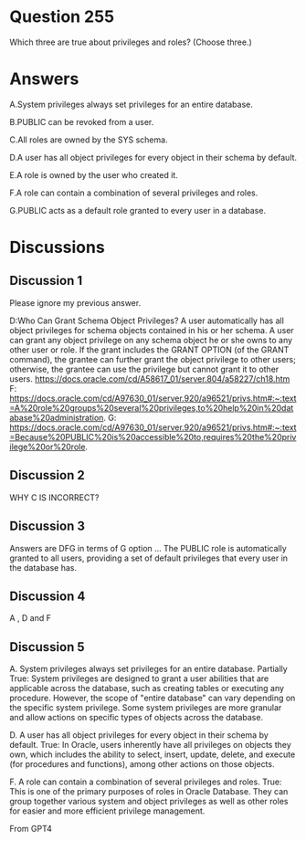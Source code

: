 # Question 255
Which three are true about privileges and roles? (Choose three.)

# Answers
A.System privileges always set privileges for an entire database.

B.PUBLIC can be revoked from a user.

C.All roles are owned by the SYS schema.

D.A user has all object privileges for every object in their schema by default.

E.A role is owned by the user who created it.

F.A role can contain a combination of several privileges and roles.

G.PUBLIC acts as a default role granted to every user in a database.

# Discussions
## Discussion 1
Please ignore my previous answer.


D:Who Can Grant Schema Object Privileges?
A user automatically has all object privileges for schema objects contained in his or her schema. A user can grant any object privilege on any schema object he or she owns to any other user or role. If the grant includes the GRANT OPTION (of the GRANT command), the grantee can further grant the object privilege to other users; otherwise, the grantee can use the privilege but cannot grant it to other users.
https://docs.oracle.com/cd/A58617_01/server.804/a58227/ch18.htm
F:
https://docs.oracle.com/cd/A97630_01/server.920/a96521/privs.htm#:~:text=A%20role%20groups%20several%20privileges,to%20help%20in%20database%20administration.
G:
https://docs.oracle.com/cd/A97630_01/server.920/a96521/privs.htm#:~:text=Because%20PUBLIC%20is%20accessible%20to,requires%20the%20privilege%20or%20role.

## Discussion 2
WHY C IS INCORRECT?

## Discussion 3
Answers are DFG in terms of G option ... The PUBLIC role is automatically granted to all users, providing a set of default privileges that every user in the database has.

## Discussion 4
A , D and F

## Discussion 5
A. System privileges always set privileges for an entire database.
Partially True: System privileges are designed to grant a user abilities that are applicable across the database, such as creating tables or executing any procedure. However, the scope of "entire database" can vary depending on the specific system privilege. Some system privileges are more granular and allow actions on specific types of objects across the database.

D. A user has all object privileges for every object in their schema by default.
True: In Oracle, users inherently have all privileges on objects they own, which includes the ability to select, insert, update, delete, and execute (for procedures and functions), among other actions on those objects.

F. A role can contain a combination of several privileges and roles.
True: This is one of the primary purposes of roles in Oracle Database. They can group together various system and object privileges as well as other roles for easier and more efficient privilege management.

From GPT4

